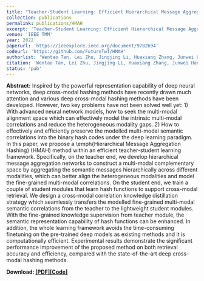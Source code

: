 ```yaml
---
title: "Teacher-Student Learning: Efficient Hierarchical Message Aggregation Hashing for Cross-Modal Retrieval"
collection: publications
permalink: publications/HMAH
excerpt: 'Teacher-Student Learning: Efficient Hierarchical Message Aggregation Hashing for Cross-Modal Retrieval'
venue: 'IEEE TMM'
year: 2022
paperurl: 'https://ieeexplore.ieee.org/document/9782694'
codeurl: 'https://github.com/FutureTwT/HMAH'
authorlist: 'Wentao Tan, Lei Zhu, Jingjing Li, Huaxiang Zhang, Junwei Han'
citation: 'Wentao Tan, Lei Zhu, Jingjing Li, Huaxiang Zhang, Junwei Han. Teacher-Student Learning: Efficient Hierarchical Message Aggregation Hashing for Cross-Modal Retrieval. IEEE TMM, 2022, Accepted.'
status: 'pub'
---
```

**Abstract:**
Inspired by the powerful representation capability of deep neural networks, deep cross-modal hashing methods have recently drawn much attention and various deep cross-modal hashing methods have been developed. However, two key problems have not been solved well yet: 1) With advanced neural network models, how to seek the multi-modal alignment space which can effectively model the intrinsic multi-modal correlations and reduce the heterogeneous modality gaps. 2) How to effectively and efficiently preserve the modelled multi-modal semantic correlations into the binary hash codes under the deep learning paradigm. In this paper, we propose a \emph{Hierarchical Message Aggregation Hashing} (HMAH) method within an efficient teacher-student learning framework. Specifically, on the teacher end, we develop hierarchical message aggregation networks to construct a multi-modal complementary space by aggregating the semantic messages hierarchically across different modalities, which can better align the heterogeneous modalities and model the fine-grained multi-modal correlations. On the student end, we train a couple of student modules that learn hash functions to support cross-modal retrieval. We design a cross-modal correlation knowledge distillation strategy which seamlessly transfers the modelled fine-grained multi-modal semantic correlations from the teacher to the lightweight student modules. With the fine-grained knowledge supervision from teacher module, the semantic representation capability of hash functions can be enhanced. In addition, the whole learning framework avoids the time-consuming finetuning on the pre-trained deep models as existing methods and it is computationally efficient. Experimental results demonstrate the significant performance improvement of the proposed method on both retrieval accuracy and efficiency, compared with the state-of-the-art deep cross-modal hashing methods. 

**Download: [[PDF]](https://ieeexplore.ieee.org/document/9782694)[[Code]](https://github.com/FutureTwT/HMAH)**
